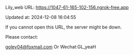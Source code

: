 Lily_web URL: https://1047-61-165-102-156.ngrok-free.app

Updated at: 2024-12-08 16:04:55

If you cannot open this URL, the server might be down.

Please contact: 

goley04@foxmail.com Or Wechat:GL_yeaH